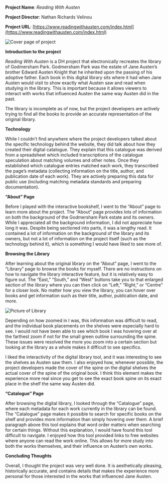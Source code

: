 **Project Name**: *Reading With Austen*

**Project Director**: Nathan Richards Velinou

**Project URL**: [https://www.readingwithausten.com/index.html](https://www.readingwithausten.com/index.html)

![Cover page of project](https://hannahyetter.github.io/HannahYetter/images/cover-page-reading-austen-3.png)

**Introduction to the project**

*Reading With Austen* is a DH project that electronically recreates the library of Godmersham Park. Godmersham Park was the estate of Jane Austen’s brother Edward Austen Knight that he inherited upon the passing of his adoptive father. Each book in this digital library sits where it had when Jane Austen would visit to show exactly what Austen saw and read when studying in the library. This is important because it allows viewers to interact with works that influenced Austen the same way Austen did in the past.

The library is incomplete as of now, but the project developers are actively trying to find all the books to provide an accurate representation of the original library.


**Technology**

While I couldn’t find anywhere where the project developers talked about the specific technology behind the website, they did talk about how they created their digital catalogue. They explain that this catalogue was derived from a spreadsheet which included transcriptions of the catalogue speculation about matching volumes and other notes. Once they established which catalogue entries matched each work, they transcribed the page’s metadata (collecting information on the title, author, and publication date of each work). They are actively preparing this data for public use (including matching metadata standards and preparing documentation). 


**“About” Page**

Before I played with the interactive bookshelf, I went to the “About” page to learn more about the project. The "About" page provides lots of information on both the background of the Godmersham Park estate and its owners. While I appreciated all the background information, I did not appreciate how long it was. Despite being sectioned into parts, it was a lengthy read. It contained a lot of information on the background of the library and its owners, but not a lot of information on the project itself (such as the technology behind it), which is something I would have liked to see more of.


**Browsing the Library**

After learning about the original library on the “About” page, I went to the “Library” page to browse the books for myself. There are no instructions on how to navigate the library interactive feature, but it is relatively easy to figure out. The “East,” “South,” and “West” buttons take you to that enlarged section of the library where you can then click on “Left,” “Right,” or “Centre” for a closer look. No matter how you view the library, you can hover over books and get information such as their title, author, publication date, and more.

![Picture of Library](https://hannahyetter.github.io/HannahYetter/images/pic-library-info-small-3.png)

Depending on how zoomed in I was, this information was difficult to read, and the individual book placements on the shelves were especially hard to see. I would not have been able to see which book I was hovering over at the farthest zoom if not for the small green outline surrounding the spine. These issues were resolved the more you zoom into a certain section but looking at the library as a whole makes it difficult to see specifics. 

I liked the interactivity of the digital library tool, and it was interesting to see the shelves as Austen saw them. I also enjoyed how, whenever possible, the project developers made the cover of the spine on the digital shelves the actual cover of the spine of the original book. I think this element makes the experience more real since you get to see the exact book spine on its exact place in the shelf the same way Austen did.


**“Catalogue” Page**

After browsing the digital library, I looked through the “Catalogue” page, where each metadata for each work currently in the library can be found. The “Catalogue” page makes it possible to search for specific books on the shelf and provides more information than simply hovering over them. A brief paragraph above this tool explains that word order matters when searching for certain things. Without this explanation, I would have found this tool difficult to navigate. I enjoyed how this tool provided links to free websites where anyone can read the work online. This allows for more study into both the works themselves, and their influence on Austen’s own works.


**Concluding Thoughts**

Overall, I thought the project was very well done. It is aesthetically pleasing, historically accurate, and contains details that makes the experience more personal for those interested in the works that influenced Jane Austen. 
